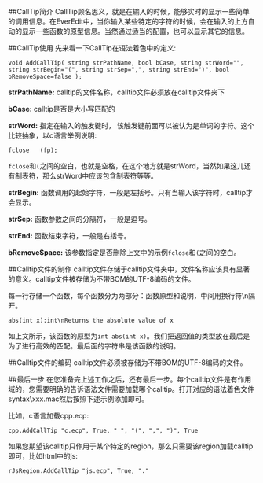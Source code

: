 ##CallTip简介
CallTip顾名思义，就是在输入的时候，能够实时的显示一些简单的调用信息。在EverEdit中，当你输入某些特定的字符的时候，会在输入的上方自动的显示一些函数的原型信息。当然通过适当的配置，也可以显示其它的信息。

##CallTip使用
先来看一下CallTip在语法着色中的定义:

```
void AddCallTip( string strPathName, bool bCase, string strWord="", string strBegin="(", string strSep=",", string strEnd=")", bool bRemoveSpace=false );
```

**strPathName:** calltip的文件名称，calltip文件必须放在calltip文件夹下

**bCase:** calltip是否是大小写匹配的

**strWord:** 指定在输入的触发键时， 该触发键前面可以被认为是单词的字符。这个比较抽象，以c语言举例说明:

```
fclose   (fp);
```

`fclose`和`(`之间的空白，也就是空格，在这个地方就是strWord，当然如果这儿还有制表符，那么strWord中应该包含制表符等等。

**strBegin:** 函数调用的起始字符，一般是左括号。只有当输入该字符时，calltip才会显示。

**strSep:** 函数参数之间的分隔符，一般是逗号。

**strEnd:** 函数结束字符，一般是右括号。

**bRemoveSpace:** 该参数指定是否删除上文中的示例`fclose`和`(`之间的空白。

##Calltip文件的制作
calltip文件存储于calltip文件夹中，文件名称应该具有显著的意义。calltip文件被存储为不带BOM的UTF-8编码的文件。

每一行存储一个函数，每个函数分为两部分：函数原型和说明，中间用换行符\n隔开。

```
abs(int x):int\nReturns the absolute value of x
```
如上文所示，该函数的原型为`int abs(int x)`。我们把返回值的类型放在最后是为了进行高效的匹配。最后面的字符串是该函数的说明。

##Calltip文件的编码
calltip文件必须被存储为不带BOM的UTF-8编码的文件。

##最后一步
在您准备完上述工作之后，还有最后一步。每个calltip文件是有作用域的，您需要明确的告诉语法文件需要加载哪个calltip。打开对应的语法着色文件syntax\xxx.mac然后按照下述示例添加即可。

比如，c语言加载cpp.ecp:

```
cpp.AddCallTip "c.ecp", True, " ", "(", ",", ")", True
```

如果您期望该calltip只作用于某个特定的region，那么只需要该region加载calltip即可，比如html中的js:

```
rJsRegion.AddCallTip "js.ecp", True, "."
```
